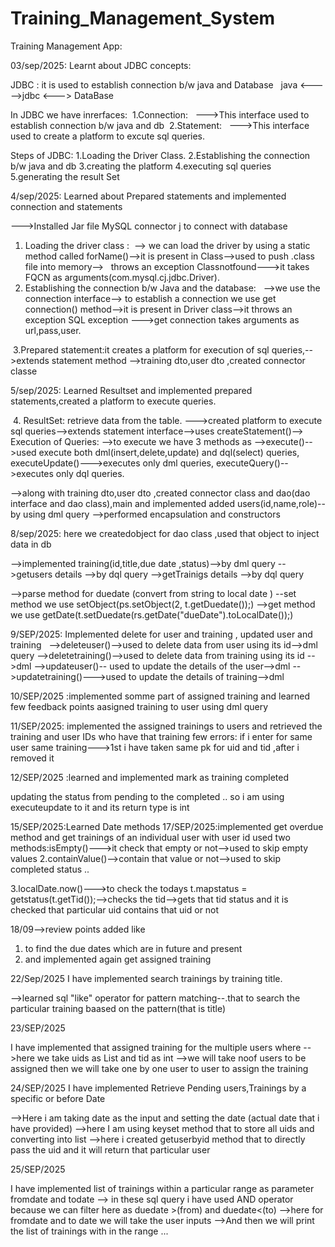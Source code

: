 # Training_Management_System

Training Management App:

03/sep/2025: Learnt about JDBC concepts:

JDBC : it is used to establish connection b/w java and Database
       java <----->jdbc <---> DataBase

In JDBC we have inrerfaces:
 1.Connection:
     --->This  interface used to establish connection b/w java and db
 2.Statement:
     --->This interface used to create a platform to excute sql queries.

Steps of JDBC:
1.Loading the Driver Class.
2.Establishing the connection b/w java and db
3.creating the platform
4.executing sql queries
5.generating the result Set

4/sep/2025: Learned about Prepared statements and implemented connection and statements

--->Installed Jar file MySQL connector j to connect with database
1. Loading the driver class :
 --> we can load the driver by using a static method called forName()-->it is present in Class-->used to push .class file into memory-->
    throws an  exception Classnotfound--->it takes FQCN as arguments(com.mysql.cj.jdbc.Driver).
2. Establishing the connection b/w Java and the database:
  -->we use the connection interface--> to establish a connection we use get connection() method-->it is present in Driver class-->it throws an exception SQL exception
--->get connection takes arguments as url,pass,user.

 3.Prepared statement:it creates a platform for execution of sql queries,-->extends statement method
-->training dto,user dto ,created connector classe

5/sep/2025: Learned Resultset and implemented prepared statements,created a platform to execute queries.

 4. ResultSet: retrieve data from the table.
--->created platform to execute sql queries-->extends statement interface-->uses createStatement()-->
Execution of Queries:
-->to execute we have 3 methods as -->execute()-->used execute both dml(insert,delete,update) and dql(select) queries,
executeUpdate()--->executes only dml queries,
executeQuery()-->executes only dql queries.

-->along with training dto,user dto ,created connector class and dao(dao interface and dao class),main and  implemented added users(id,name,role)--by using dml query
-->performed encapsulation and constructors

8/sep/2025:
here we createdobject for dao class ,used that object to inject data in db

-->implemented training(id,title,due date ,status)-->by dml query
-->getusers details -->by dql query
-->getTrainigs details -->by  dql query

-->parse method for duedate (convert from string to local date )
--set method we use setObject(ps.setObject(2, t.getDuedate());)
-->get method we use getDate(t.setDuedate(rs.getDate("dueDate").toLocalDate());)

9/SEP/2025: Implemented delete for user and training , updated user and training
 
-->deleteuser()-->used to delete data from user using its id-->dml query
-->deletetraining()-->used to delete data from training using its id -->dml
-->updateuser()-- used to update the details of the user-->dml
-->updatetraining()--->used to update the details of training-->dml

10/SEP/2025 :implemented somme part of assigned training and learned few feedback points
aasigned training to user using dml query

11/SEP/2025: implemented the assigned trainings to users and retrieved the training and user IDs who have that training
few errors:
if i enter for same user same training--->1st i have taken same pk for uid and tid ,after i removed it


12/SEP/2025 :learned and implemented mark as training completed

updating the status from pending to the completed .. so i am using executeupdate to it and its return type is int

15/SEP/2025:Learned Date methods
17/SEP/2025:implemented get overdue method and get trainings of an  individual user with user id
used two methods:isEmpty()--->it check that empty or not-->used to skip empty values
2.containValue()-->contain that value or not-->used to skip completed status ..

3.localDate.now()--->to check the todays
t.mapstatus = getstatus(t.getTid());-->checks the tid-->gets that tid status and it is checked that particular uid contains that uid or not


18/09-->review points added like
1.	to find the due dates which are in future and present
2.	and implemented again get assigned training

22/Sep/2025
I have implemented search trainings by training title.

-->learned sql "like" operator for pattern matching--.that to search  the particular training baased on the pattern(that is title)

23/SEP/2025

I have implemented that assigned training for the multiple users where
-->here we take uids as List and tid as int 
-->we will take noof users to be assigned then we will take one by one user to user to assign the training

24/SEP/2025
I have implemented Retrieve Pending users,Trainings by a specific or before Date

-->Here i am taking date as the input  and setting the date (actual date that i have provided)
-->here I am using keyset method that to store all uids and converting into list
-->here i created getuserbyid method that to directly pass the uid and it will return that particular user 

25/SEP/2025

I have implemented list of trainings within a particular range as parameter fromdate and todate
--> in these sql query i have used AND operator because we can filter here as duedate >(from) and duedate<(to)
-->here for fromdate and to date we will take the user inputs 
-->And then we will print the list of trainings with in the range ...
